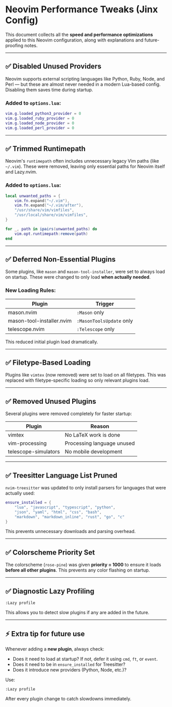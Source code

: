 # Neovim Performance Tweaks (Jinx Config)

This document collects all the **speed and performance optimizations** applied to this Neovim configuration, along with explanations and future-proofing notes.

---

## ✅ Disabled Unused Providers

Neovim supports external scripting languages like Python, Ruby, Node, and Perl — but these are almost never needed in a modern Lua-based config. Disabling them saves time during startup.

### Added to `options.lua`:

```lua
vim.g.loaded_python3_provider = 0
vim.g.loaded_ruby_provider = 0
vim.g.loaded_node_provider = 0
vim.g.loaded_perl_provider = 0
```

---

## ✅ Trimmed Runtimepath

Neovim's `runtimepath` often includes unnecessary legacy Vim paths (like `~/.vim`). These were removed, leaving only essential paths for Neovim itself and Lazy.nvim.

### Added to `options.lua`:

```lua
local unwanted_paths = {
    vim.fn.expand("~/.vim"),
    vim.fn.expand("~/.vim/after"),
    "/usr/share/vim/vimfiles",
    "/usr/local/share/vim/vimfiles",
}

for _, path in ipairs(unwanted_paths) do
    vim.opt.runtimepath:remove(path)
end
```

---

## ✅ Deferred Non-Essential Plugins

Some plugins, like `mason` and `mason-tool-installer`, were set to always load on startup. These were changed to only load **when actually needed**.

### New Loading Rules:

| Plugin                    | Trigger                  |
| ------------------------- | ------------------------ |
| mason.nvim                | `:Mason` only            |
| mason-tool-installer.nvim | `:MasonToolsUpdate` only |
| telescope.nvim            | `:Telescope` only        |

This reduced initial plugin load dramatically.

---

## ✅ Filetype-Based Loading

Plugins like `vimtex` (now removed) were set to load on all filetypes. This was replaced with filetype-specific loading so only relevant plugins load.

---

## ✅ Removed Unused Plugins

Several plugins were removed completely for faster startup:

| Plugin               | Reason                     |
| -------------------- | -------------------------- |
| vimtex               | No LaTeX work is done      |
| vim-processing       | Processing language unused |
| telescope-simulators | No mobile development      |

---

## ✅ Treesitter Language List Pruned

`nvim-treesitter` was updated to only install parsers for languages that were actually used:

```lua
ensure_installed = {
    "lua", "javascript", "typescript", "python",
    "json", "yaml", "html", "css", "bash",
    "markdown", "markdown_inline", "rust", "go", "c"
}
```

This prevents unnecessary downloads and parsing overhead.

---

## ✅ Colorscheme Priority Set

The colorscheme (`rose-pine`) was given **priority = 1000** to ensure it loads **before all other plugins**. This prevents any color flashing on startup.

---

## ✅ Diagnostic Lazy Profiling

```vim
:Lazy profile
```

This allows you to detect slow plugins if any are added in the future.

---

## ⚡ Extra tip for future use

Whenever adding a **new plugin**, always check:

- Does it need to load at startup? If not, defer it using `cmd`, `ft`, or `event`.
- Does it need to be in `ensure_installed` for Treesitter?
- Does it introduce new providers (Python, Node, etc.)?

Use:

```vim
:Lazy profile
```

After every plugin change to catch slowdowns immediately.
